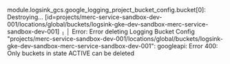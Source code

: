 
module.logsink_gcs.google_logging_project_bucket_config.bucket[0]: Destroying... [id=projects/merc-service-sandbox-dev-001/locations/global/buckets/logsink-gke-dev-sandbox-merc-service-sandbox-dev-001]
╷
│ Error: Error deleting Logging Bucket Config "projects/merc-service-sandbox-dev-001/locations/global/buckets/logsink-gke-dev-sandbox-merc-service-sandbox-dev-001": googleapi: Error 400: Only buckets in state ACTIVE can be deleted
